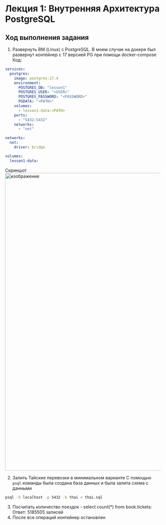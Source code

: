 # Лекция 1: Внутренняя Архитектура PostgreSQL
## Ход выполнения задания
1. Развернуть ВМ (Linux) с PostgreSQL. В моем случае на докере был развернут контейнер с 17 версией PG при помощи docker-compose
Код:
```yaml
services:
  postgres:
    image: postgres:17.4
    environment:
      POSTGRES_DB: "lesson1"
      POSTGRES_USER: "<USER>"
      POSTGRES_PASSWORD: "<PASSWORD>"
      PGDATA: "<PATH>"
    volumes:
      - lesson1-data:<PATH>
    ports:
      - "5432:5432"
    networks:
      - "net"

networks:
  net:
    driver: bridge

volumes:
  lesson1-data:
```
Скриншот
<img width="960" alt="изображение" src="https://github.com/user-attachments/assets/529075ac-2d6b-404c-9609-829f66e8afa9" />

2. Залить Тайские перевозки в минимальном варианте
С помощью `psql` команды была создана база данных и была залита схема с данными
```sh
psql -h localhost -p 5432 -b thai < thai.sql
```
3. Посчитать количество поездок - select count(*) from book.tickets:
Ответ: 5185505 записей
4. После все операций контейнер остановлен

